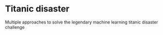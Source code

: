 # Titanic disaster 

Multiple approaches to solve the legendary machine learning titanic disaster challenge
